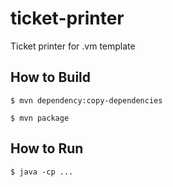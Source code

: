 # ticket-printer
Ticket printer for .vm template

## How to Build
```
$ mvn dependency:copy-dependencies
```

```
$ mvn package
```

## How to Run
```
$ java -cp ... 
```